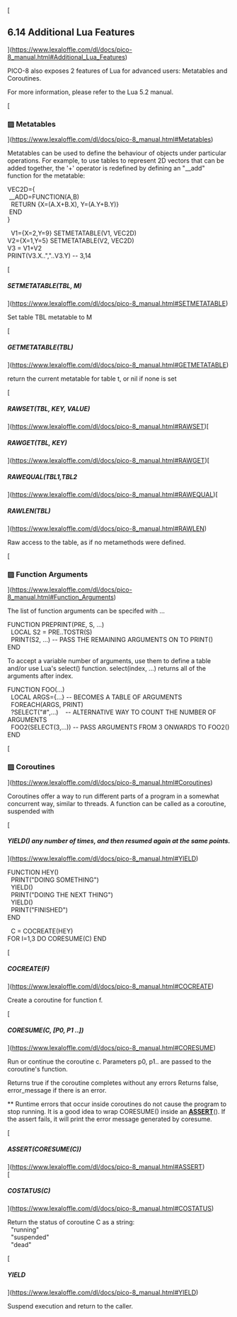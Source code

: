 [

6.14 Additional Lua Features
----------------------------

](https://www.lexaloffle.com/dl/docs/pico-8_manual.html#Additional_Lua_Features)

PICO-8 also exposes 2 features of Lua for advanced users: Metatables and Coroutines.

For more information, please refer to the Lua 5.2 manual.

[

### ▨ Metatables

](https://www.lexaloffle.com/dl/docs/pico-8_manual.html#Metatables)

Metatables can be used to define the behaviour of objects under particular operations. For example, to use tables to represent 2D vectors that can be added together, the '+' operator is redefined by defining an "\_\_add" function for the metatable:

VEC2D={  
 \_\_ADD=FUNCTION(A,B)  
  RETURN {X=(A.X+B.X), Y=(A.Y+B.Y)}  
 END  
}

  V1={X=2,Y=9} SETMETATABLE(V1, VEC2D)  
V2={X=1,Y=5} SETMETATABLE(V2, VEC2D)  
V3 = V1+V2  
PRINT(V3.X..","..V3.Y) -- 3,14

  
[

##### SETMETATABLE(TBL, M)

](https://www.lexaloffle.com/dl/docs/pico-8_manual.html#SETMETATABLE)

Set table TBL metatable to M

  
[

##### GETMETATABLE(TBL)

](https://www.lexaloffle.com/dl/docs/pico-8_manual.html#GETMETATABLE)

return the current metatable for table t, or nil if none is set

  
[

##### RAWSET(TBL, KEY, VALUE)

](https://www.lexaloffle.com/dl/docs/pico-8_manual.html#RAWSET)[

##### RAWGET(TBL, KEY)

](https://www.lexaloffle.com/dl/docs/pico-8_manual.html#RAWGET)[

##### RAWEQUAL(TBL1,TBL2

](https://www.lexaloffle.com/dl/docs/pico-8_manual.html#RAWEQUAL)[

##### RAWLEN(TBL)

](https://www.lexaloffle.com/dl/docs/pico-8_manual.html#RAWLEN)

Raw access to the table, as if no metamethods were defined.

[

### ▨ Function Arguments

](https://www.lexaloffle.com/dl/docs/pico-8_manual.html#Function_Arguments)

The list of function arguments can be specifed with ...

FUNCTION PREPRINT(PRE, S, ...)  
  LOCAL S2 = PRE..TOSTR(S)  
  PRINT(S2, ...) -- PASS THE REMAINING ARGUMENTS ON TO PRINT()  
END  

To accept a variable number of arguments, use them to define a table and/or use Lua's select() function. select(index, ...) returns all of the arguments after index.

FUNCTION FOO(...)  
  LOCAL ARGS={...} -- BECOMES A TABLE OF ARGUMENTS  
  FOREACH(ARGS, PRINT)  
  ?SELECT("#",...)    -- ALTERNATIVE WAY TO COUNT THE NUMBER OF ARGUMENTS  
  FOO2(SELECT(3,...)) -- PASS ARGUMENTS FROM 3 ONWARDS TO FOO2()  
END  

[

### ▨ Coroutines

](https://www.lexaloffle.com/dl/docs/pico-8_manual.html#Coroutines)

Coroutines offer a way to run different parts of a program in a somewhat concurrent way, similar to threads. A function can be called as a coroutine, suspended with

  
[

##### YIELD() any number of times, and then resumed again at the same points.

](https://www.lexaloffle.com/dl/docs/pico-8_manual.html#YIELD)

FUNCTION HEY()  
  PRINT("DOING SOMETHING")  
  YIELD()  
  PRINT("DOING THE NEXT THING")  
  YIELD()  
  PRINT("FINISHED")  
END

  C = COCREATE(HEY)  
FOR I=1,3 DO CORESUME(C) END

  
[

##### COCREATE(F)

](https://www.lexaloffle.com/dl/docs/pico-8_manual.html#COCREATE)

Create a coroutine for function f.

  
[

##### CORESUME(C, \[P0, P1 ..\])

](https://www.lexaloffle.com/dl/docs/pico-8_manual.html#CORESUME)

Run or continue the coroutine c. Parameters p0, p1.. are passed to the coroutine's function.

Returns true if the coroutine completes without any errors Returns false, error\_message if there is an error.

\*\* Runtime errors that occur inside coroutines do not cause the program to stop running. It is a good idea to wrap CORESUME() inside an [**ASSERT**](https://www.lexaloffle.com/dl/docs/pico-8_manual.html#ASSERT)(). If the assert fails, it will print the error message generated by coresume.

  
[

##### ASSERT(CORESUME(C))

](https://www.lexaloffle.com/dl/docs/pico-8_manual.html#ASSERT)  
[

##### COSTATUS(C)

](https://www.lexaloffle.com/dl/docs/pico-8_manual.html#COSTATUS)

Return the status of coroutine C as a string:  
  "running"  
  "suspended"  
  "dead"  

  
[

##### YIELD

](https://www.lexaloffle.com/dl/docs/pico-8_manual.html#YIELD)

Suspend execution and return to the caller.